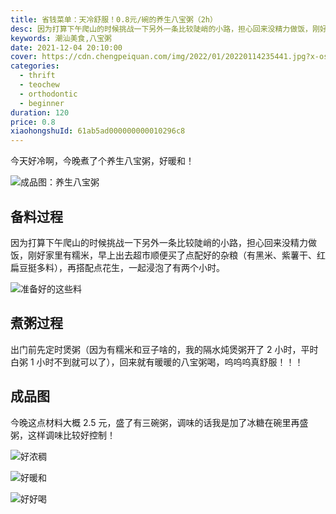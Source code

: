 ```yaml
---
title: 省钱菜单：天冷舒服！0.8元/碗的养生八宝粥（2h）
desc: 因为打算下午爬山的时候挑战一下另外一条比较陡峭的小路，担心回来没精力做饭，刚好家里有糯米，早上出去超市顺便买了点配好的杂粮（有黑米、紫薯干、红扁豆挺多料），再搭配点花生，一起浸泡了有两个小时。
keywords: 潮汕美食,八宝粥
date: 2021-12-04 20:10:00
cover: https://cdn.chengpeiquan.com/img/2022/01/20220114235441.jpg?x-oss-process=image/interlace,1
categories:
  - thrift
  - teochew
  - orthodontic
  - beginner
duration: 120
price: 0.8
xiaohongshuId: 61ab5ad000000000010296c8
---
```


今天好冷啊，今晚煮了个养生八宝粥，好暖和！

![成品图：养生八宝粥](https://cdn.chengpeiquan.com/img/2022/01/20220114235442.jpg?x-oss-process=image/interlace,1)

## 备料过程

因为打算下午爬山的时候挑战一下另外一条比较陡峭的小路，担心回来没精力做饭，刚好家里有糯米，早上出去超市顺便买了点配好的杂粮（有黑米、紫薯干、红扁豆挺多料），再搭配点花生，一起浸泡了有两个小时。

![准备好的这些料](https://cdn.chengpeiquan.com/img/2022/01/20220114235446.jpg?x-oss-process=image/interlace,1)

## 煮粥过程

出门前先定时煲粥（因为有糯米和豆子啥的，我的隔水炖煲粥开了 2 小时，平时白粥 1 小时不到就可以了），回来就有暖暖的八宝粥喝，呜呜呜真舒服！！！

## 成品图

今晚这点材料大概 2.5 元，盛了有三碗粥，调味的话我是加了冰糖在碗里再盛粥，这样调味比较好控制！

![好浓稠](https://cdn.chengpeiquan.com/img/2022/01/20220114235445.jpg?x-oss-process=image/interlace,1)

![好暖和](https://cdn.chengpeiquan.com/img/2022/01/20220114235443.jpg?x-oss-process=image/interlace,1)

![好好喝](https://cdn.chengpeiquan.com/img/2022/01/20220114235444.jpg?x-oss-process=image/interlace,1)
